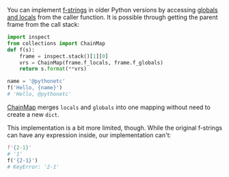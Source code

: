 You can implement [f-strings](https://www.python.org/dev/peps/pep-0498/) in older Python versions by accessing [globals and locals](https://t.me/pythonetc/121) from the caller function. It is possible through getting the parent frame from the call stack:

```python
import inspect
from collections import ChainMap
def f(s):
    frame = inspect.stack()[1][0]
    vrs = ChainMap(frame.f_locals, frame.f_globals)
    return s.format(**vrs)

name = '@pythonetc'
f('Hello, {name}')
# 'Hello, @pythonetc'
```

[ChainMap](https://t.me/pythonetc/225) merges `locals` and `globals` into one mapping without need to create a new `dict`.

This implementation is a bit more limited, though. While the original f-strings can have any expression inside, our implementation can't:

```python
f'{2-1}'
# '1'
f('{2-1}')
# KeyError: '2-1'
```
